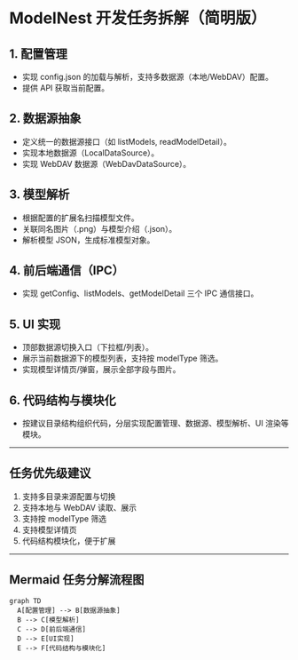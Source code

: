 # ModelNest 开发任务拆解（简明版）

## 1. 配置管理
- 实现 config.json 的加载与解析，支持多数据源（本地/WebDAV）配置。
- 提供 API 获取当前配置。

## 2. 数据源抽象
- 定义统一的数据源接口（如 listModels, readModelDetail）。
- 实现本地数据源（LocalDataSource）。
- 实现 WebDAV 数据源（WebDavDataSource）。

## 3. 模型解析
- 根据配置的扩展名扫描模型文件。
- 关联同名图片（.png）与模型介绍（.json）。
- 解析模型 JSON，生成标准模型对象。

## 4. 前后端通信（IPC）
- 实现 getConfig、listModels、getModelDetail 三个 IPC 通信接口。

## 5. UI 实现
- 顶部数据源切换入口（下拉框/列表）。
- 展示当前数据源下的模型列表，支持按 modelType 筛选。
- 实现模型详情页/弹窗，展示全部字段与图片。

## 6. 代码结构与模块化
- 按建议目录结构组织代码，分层实现配置管理、数据源、模型解析、UI 渲染等模块。

---

## 任务优先级建议

1. 支持多目录来源配置与切换
2. 支持本地与 WebDAV 读取、展示
3. 支持按 modelType 筛选
4. 支持模型详情页
5. 代码结构模块化，便于扩展

---

## Mermaid 任务分解流程图

```mermaid
graph TD
  A[配置管理] --> B[数据源抽象]
  B --> C[模型解析]
  C --> D[前后端通信]
  D --> E[UI实现]
  E --> F[代码结构与模块化]